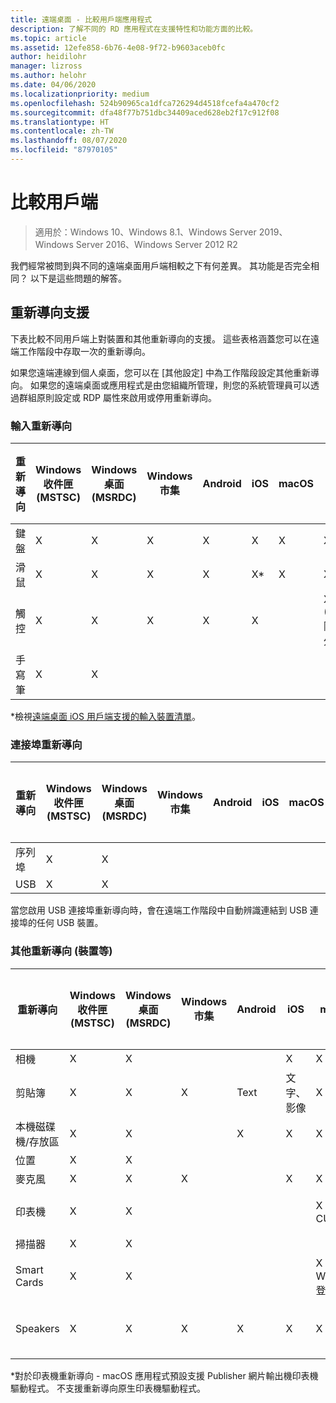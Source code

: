 ```yaml
---
title: 遠端桌面 - 比較用戶端應用程式
description: 了解不同的 RD 應用程式在支援特性和功能方面的比較。
ms.topic: article
ms.assetid: 12efe858-6b76-4e08-9f72-b9603aceb0fc
author: heidilohr
manager: lizross
ms.author: helohr
ms.date: 04/06/2020
ms.localizationpriority: medium
ms.openlocfilehash: 524b90965ca1dfca726294d4518fcefa4a470cf2
ms.sourcegitcommit: dfa48f77b751dbc34409aced628eb2f17c912f08
ms.translationtype: HT
ms.contentlocale: zh-TW
ms.lasthandoff: 08/07/2020
ms.locfileid: "87970105"
---
```

# <a name="compare-the-clients"></a>比較用戶端

>適用於：Windows 10、Windows 8.1、Windows Server 2019、Windows Server 2016、Windows Server 2012 R2

我們經常被問到與不同的遠端桌面用戶端相較之下有何差異。 其功能是否完全相同？ 以下是這些問題的解答。

## <a name="redirection-support"></a>重新導向支援

下表比較不同用戶端上對裝置和其他重新導向的支援。 這些表格涵蓋您可以在遠端工作階段中存取一次的重新導向。

如果您遠端連線到個人桌面，您可以在 [其他設定]  中為工作階段設定其他重新導向。 如果您的遠端桌面或應用程式是由您組織所管理，則您的系統管理員可以透過群組原則設定或 RDP 屬性來啟用或停用重新導向。

### <a name="input-redirection"></a>輸入重新導向

| 重新導向 | Windows 收件匣</br>(MSTSC) | Windows 桌面</br>(MSRDC) | Windows 市集 | Android | iOS | macOS | 網頁用戶端    |
|-------------|---------------------------|-----------------------------|---------------|---------|-----|-------|---------------|
| 鍵盤    | X                         | X                           | X             | X       | X   | X     | X             |
| 滑鼠       | X                         | X                           | X             | X       | X\* | X     | X             |
| 觸控       | X                         | X                           | X             | X       | X   |       | X (IE 除外) |
| 手寫筆         | X                         | X                           |               |         |     |       |               |

*檢視[遠端桌面 iOS 用戶端支援的輸入裝置清單](remote-desktop-ios.md#supported-input-devices)。

### <a name="port-redirection"></a>連接埠重新導向

| 重新導向 | Windows 收件匣</br>(MSTSC) | Windows 桌面</br>(MSRDC) | Windows 市集 | Android | iOS | macOS | 網頁用戶端 |
|-------------|---------------------------|-----------------------------|---------------|---------|-----|-------|------------|
| 序列埠 | X                         | X                           |               |         |     |       |            |
| USB         | X                         | X                           |               |         |     |       |            |

當您啟用 USB 連接埠重新導向時，會在遠端工作階段中自動辨識連結到 USB 連接埠的任何 USB 裝置。

### <a name="other-redirection-devices-etc"></a>其他重新導向 (裝置等)

| 重新導向         | Windows 收件匣</br>(MSTSC) | Windows 桌面</br>(MSRDC) | Windows 市集 | Android | iOS         | macOS                           | 網頁用戶端    |
|---------------------|---------------------------|-----------------------------|---------------|---------|-------------|---------------------------------|---------------|
| 相機             | X                         | X                           |               |         |   X         | X                               |               |
| 剪貼簿           | X                         | X                           | X             | Text    | 文字、影像 | X                               | 文字          |
| 本機磁碟機/存放區 | X                         | X                           |               | X       |   X        | X                               |               |
| 位置            | X                         | X                           |               |         |             |                                 |               |
| 麥克風         | X                         | X                           | X             |         |  X          | X                               |               |
| 印表機            | X                         | X                           |               |         |             | X (僅限 CUPS)                   | PDF 列印     |
| 掃描器            | X                         | X                           |               |         |             |                                 |               |
| Smart Cards         | X                         | X                           |               |         |             | X (不支援 Windows 登入) |               |
| Speakers            | X                         | X                           | X             | X       | X           | X                               | X (IE 除外) |

*對於印表機重新導向 - macOS 應用程式預設支援 Publisher 網片輸出機印表機驅動程式。 不支援重新導向原生印表機驅動程式。
